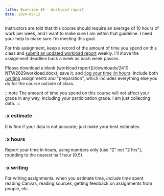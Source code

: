 ```yaml
---
title: Exercise 10 - Workload report
date: 2024-08-13
---
```


Instructors are told that this course should require an average of 10 hours of work per week, and I want to make sure I am within that guideline. I need your help to make sure I'm meeting this goal.

For this assignment, keep a record of the amount of time you spend on this class and [submit an updated workload report](https://canvas.nus.edu.sg/courses/66393/assignments/124142) weekly. I'll move the assignment deadline back a week as each week passes.

Please download a blank [workload report](/downloads/2410 NTW2029workload.docx), save it, and [:log your time](#x-estimate) [:in hours](#x-hours). Include both [:writing](#x-writing) assignments and "preparation", which includes everything else you do for the course outside of class.

:::note
The amount of time you spend on this course will not affect your grade in any way, including your participation grade. I am just collecting data.
:::

### :x estimate

It is fine if your data is not accurate; just make your best estimates.

### :x hours

Report your time in hours, using numbers only (use "2" not "2 hrs"), rounding to the nearest half hour (0.5).

### :x writing

For writing assignments, when you estimate time, _include_ time spent reading Canvas, reading sources, getting feedback on assignments from people, etc.
